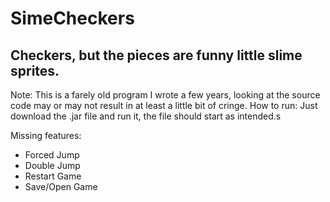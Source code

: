 # SimeCheckers
Checkers, but the pieces are funny little slime sprites.
----
Note: This is a farely old program I wrote a few years, looking at the source code may or may not result in at least a little bit of cringe.
How to run: Just download the .jar file and run it, the file should start as intended.s

Missing features:
* Forced Jump
* Double Jump
* Restart Game
* Save/Open Game
